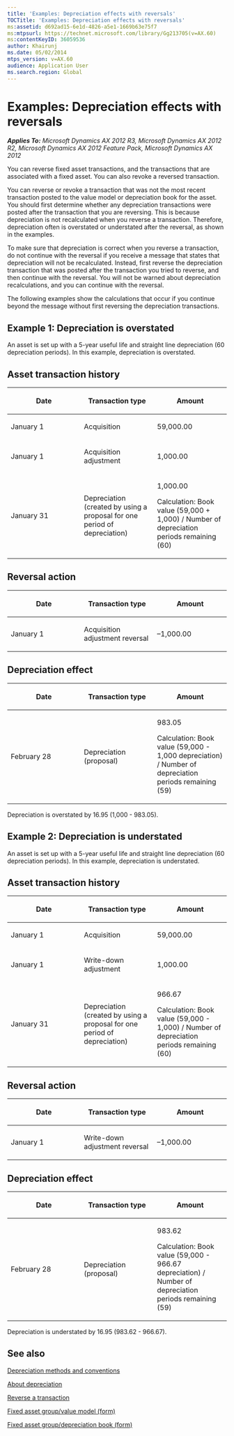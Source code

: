 ```yaml
---
title: 'Examples: Depreciation effects with reversals'
TOCTitle: 'Examples: Depreciation effects with reversals'
ms:assetid: d692ad15-6e1d-4826-a5e1-1669b63e75f7
ms:mtpsurl: https://technet.microsoft.com/library/Gg213705(v=AX.60)
ms:contentKeyID: 36059536
author: Khairunj
ms.date: 05/02/2014
mtps_version: v=AX.60
audience: Application User
ms.search.region: Global
---
```


# Examples: Depreciation effects with reversals 


_**Applies To:** Microsoft Dynamics AX 2012 R3, Microsoft Dynamics AX 2012 R2, Microsoft Dynamics AX 2012 Feature Pack, Microsoft Dynamics AX 2012_

You can reverse fixed asset transactions, and the transactions that are associated with a fixed asset. You can also revoke a reversed transaction.

You can reverse or revoke a transaction that was not the most recent transaction posted to the value model or depreciation book for the asset. You should first determine whether any depreciation transactions were posted after the transaction that you are reversing. This is because depreciation is not recalculated when you reverse a transaction. Therefore, depreciation often is overstated or understated after the reversal, as shown in the examples.

To make sure that depreciation is correct when you reverse a transaction, do not continue with the reversal if you receive a message that states that depreciation will not be recalculated. Instead, first reverse the depreciation transaction that was posted after the transaction you tried to reverse, and then continue with the reversal. You will not be warned about depreciation recalculations, and you can continue with the reversal.

The following examples show the calculations that occur if you continue beyond the message without first reversing the depreciation transactions.

## Example 1: Depreciation is overstated

An asset is set up with a 5-year useful life and straight line depreciation (60 depreciation periods). In this example, depreciation is overstated.

## Asset transaction history

<table>
<colgroup>
<col style="width: 33%" />
<col style="width: 33%" />
<col style="width: 33%" />
</colgroup>
<thead>
<tr class="header">
<th><p>Date</p></th>
<th><p>Transaction type</p></th>
<th><p>Amount</p></th>
</tr>
</thead>
<tbody>
<tr class="odd">
<td><p>January 1</p></td>
<td><p>Acquisition</p></td>
<td><p>59,000.00</p></td>
</tr>
<tr class="even">
<td><p>January 1</p></td>
<td><p>Acquisition adjustment</p></td>
<td><p>1,000.00</p></td>
</tr>
<tr class="odd">
<td><p>January 31</p></td>
<td><p>Depreciation (created by using a proposal for one period of depreciation)</p></td>
<td><p>1,000.00</p>
<p>Calculation: Book value (59,000 + 1,000) / Number of depreciation periods remaining (60)</p></td>
</tr>
</tbody>
</table>


## Reversal action

<table>
<colgroup>
<col style="width: 33%" />
<col style="width: 33%" />
<col style="width: 33%" />
</colgroup>
<thead>
<tr class="header">
<th><p>Date</p></th>
<th><p>Transaction type</p></th>
<th><p>Amount</p></th>
</tr>
</thead>
<tbody>
<tr class="odd">
<td><p>January 1</p></td>
<td><p>Acquisition adjustment reversal</p></td>
<td><p>–1,000.00</p></td>
</tr>
</tbody>
</table>


## Depreciation effect

<table>
<colgroup>
<col style="width: 33%" />
<col style="width: 33%" />
<col style="width: 33%" />
</colgroup>
<thead>
<tr class="header">
<th><p>Date</p></th>
<th><p>Transaction type</p></th>
<th><p>Amount</p></th>
</tr>
</thead>
<tbody>
<tr class="odd">
<td><p>February 28</p></td>
<td><p>Depreciation (proposal)</p></td>
<td><p>983.05</p>
<p>Calculation: Book value (59,000 - 1,000 depreciation) / Number of depreciation periods remaining (59)</p></td>
</tr>
</tbody>
</table>


Depreciation is overstated by 16.95 (1,000 - 983.05).

## Example 2: Depreciation is understated

An asset is set up with a 5-year useful life and straight line depreciation (60 depreciation periods). In this example, depreciation is understated.

## Asset transaction history

<table>
<colgroup>
<col style="width: 33%" />
<col style="width: 33%" />
<col style="width: 33%" />
</colgroup>
<thead>
<tr class="header">
<th><p>Date</p></th>
<th><p>Transaction type</p></th>
<th><p>Amount</p></th>
</tr>
</thead>
<tbody>
<tr class="odd">
<td><p>January 1</p></td>
<td><p>Acquisition</p></td>
<td><p>59,000.00</p></td>
</tr>
<tr class="even">
<td><p>January 1</p></td>
<td><p>Write-down adjustment</p></td>
<td><p>1,000.00</p></td>
</tr>
<tr class="odd">
<td><p>January 31</p></td>
<td><p>Depreciation (created by using a proposal for one period of depreciation)</p></td>
<td><p>966.67</p>
<p>Calculation: Book value (59,000 - 1,000) / Number of depreciation periods remaining (60)</p></td>
</tr>
</tbody>
</table>


## Reversal action

<table>
<colgroup>
<col style="width: 33%" />
<col style="width: 33%" />
<col style="width: 33%" />
</colgroup>
<thead>
<tr class="header">
<th><p>Date</p></th>
<th><p>Transaction type</p></th>
<th><p>Amount</p></th>
</tr>
</thead>
<tbody>
<tr class="odd">
<td><p>January 1</p></td>
<td><p>Write-down adjustment reversal</p></td>
<td><p>–1,000.00</p></td>
</tr>
</tbody>
</table>


## Depreciation effect

<table>
<colgroup>
<col style="width: 33%" />
<col style="width: 33%" />
<col style="width: 33%" />
</colgroup>
<thead>
<tr class="header">
<th><p>Date</p></th>
<th><p>Transaction type</p></th>
<th><p>Amount</p></th>
</tr>
</thead>
<tbody>
<tr class="odd">
<td><p>February 28</p></td>
<td><p>Depreciation (proposal)</p></td>
<td><p>983.62</p>
<p>Calculation: Book value (59,000 - 966.67 depreciation) / Number of depreciation periods remaining (59)</p></td>
</tr>
</tbody>
</table>


Depreciation is understated by 16.95 (983.62 - 966.67).

## See also

[Depreciation methods and conventions](depreciation-methods-and-conventions.md)

[About depreciation](about-depreciation.md)

[Reverse a transaction](reverse-a-transaction.md)

[Fixed asset group/value model (form)](https://technet.microsoft.com/library/aa554698\(v=ax.60\))

[Fixed asset group/depreciation book (form)](https://technet.microsoft.com/library/aa599462\(v=ax.60\))

  


